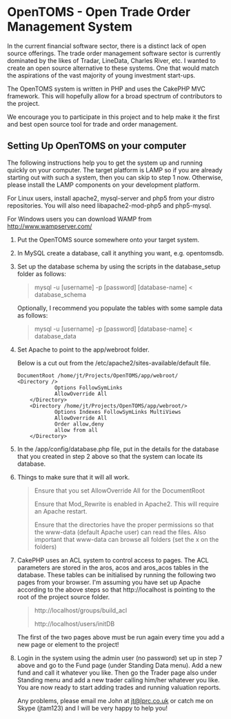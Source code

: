 # OpenTOMS - Open Trade Order Management System

In the current financial software sector, there is a distinct lack
of open source offerings. The trade order management software sector
is currently dominated by the likes of Tradar, LineData, Charles River,
etc. I wanted to create an open source alternative to these systems. One
that would match the aspirations of the vast majority of young investment
start-ups.

The OpenTOMS system is written in PHP and uses the CakePHP MVC framework.
This will hopefully allow for a broad spectrum of contributors to the project.

We encourage you to participate in this project and to help make it the first
and best open source tool for trade and order management.

## Setting Up OpenTOMS on your computer
The following instructions help you to get the system up and running quickly on your
computer. The target platform is LAMP so if you are already starting out with such a
system, then you can skip to step 1 now. Otherwise, please install the LAMP components
on your development platform. 

For Linux users, install apache2, mysql-server and php5 from your distro repositories. You
will also need libapache2-mod-php5 and php5-mysql.

For Windows users you can download WAMP from <http://www.wampserver.com/>

1.	Put the OpenTOMS source somewhere onto your target system.

2.	In MySQL create a database, call it anything you want, e.g. opentomsdb.

3.	Set up the database schema by using the scripts in the database_setup folder as follows:

	> mysql -u [username] -p [password] [database-name] < database_schema

	Optionally, I recommend you populate the tables with some sample data as follows:

	> mysql -u [username] -p [password] [database-name] < database_data

4.	Set Apache to point to the app/webroot folder.
	
	Below is a cut out from the /etc/apache2/sites-available/default file.

		DocumentRoot /home/jt/Projects/OpenTOMS/app/webroot/
		<Directory />
	               	Options FollowSymLinks
	               	AllowOverride All
        	</Directory>
        	<Directory /home/jt/Projects/OpenTOMS/app/webroot/>
                	Options Indexes FollowSymLinks MultiViews
                	AllowOverride All
                	Order allow,deny
                	allow from all
        	</Directory>

5.	In the /app/config/database.php file, put in the details for the database that you
	created in step 2 above so that the system can locate its database.

6.	Things to make sure that it will all work.

	> Ensure that you set AllowOverride All for the DocumentRoot
	> 
	> Ensure that Mod_Rewrite is enabled in Apache2. This will require an Apache restart.
	> 
	> Ensure that the directories have the proper permissions so that the www-data (default
	> Apache user) can read the files. Also important that www-data can browse all folders (set the
	> x on the folders)

7. 	CakePHP uses an ACL system to control access to pages. The ACL parameters are stored in the
	aros, acos and aros_acos tables in the database. These tables can be initialised by running the
	following two pages from your browser. I'm assuming you have set up Apache according to the above
	steps so that http://localhost is pointing to the root of the project source folder.

	> http://localhost/groups/build_acl
	> 	
	> http://localhost/users/initDB

	The first of the two pages above must be run again every time you add a new page or element 
	to the project!

8. 	Login in the system using the admin user (no password) set up in step 7 above and go to the
	Fund page (under Standing Data menu). Add a new fund and call it whatever you like. Then go the
	Trader page also under Standing menu and add a new trader calling him/her whatever you like.
	You are now ready to start adding trades and running valuation reports.

	Any problems, please email me John at jt@lprc.co.uk or catch me on Skype (jtam123) and I will
	be very happy to help you!
